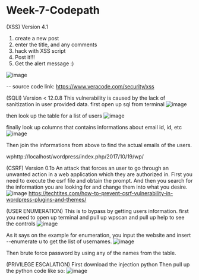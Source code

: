 # Week-7-Codepath
(XSS) 
Version 4.1
1. create a new post 
2. enter the title, and any comments
3. hack with XSS script
4. Post it!!!
5. Get the alert message :)

![image](https://user-images.githubusercontent.com/31251224/31975680-e07c55dc-b900-11e7-8fc1-6cbb051b1cf1.png)



-- source code link: https://www.veracode.com/security/xss




(SQLI)
Version < 12.0.8
This vulnerability is caused by the lack of sanitization in user provided data.
first open up sql from terminal
![image](https://user-images.githubusercontent.com/31251224/31974764-571de22e-b8fb-11e7-8398-8521d7c3a166.png)

then look up the table for a list of users
![image](https://user-images.githubusercontent.com/31251224/31974860-b76f1ad0-b8fb-11e7-88f6-bf05146a3f85.png)

finally look up columns that contains informations about email id, id, etc
![image](https://user-images.githubusercontent.com/31251224/31974894-f4253e8c-b8fb-11e7-8323-57d0fe69ee23.png)

Then join the informations from above to find the actual emails of the users.


wphttp://localhost/wordpress/index.php/2017/10/19/wp/






(CSRF)
Version 0.1b
An attack that forces an user to go through an unwanted action in a web application which
they are authorized in.
First you need to execute the csrf file and obtain the prompt.
And then you search for the information you are looking for and change them into 
what you desire.
![image](https://user-images.githubusercontent.com/31251224/31972688-cf5169b6-b8ef-11e7-849d-3fbbe229ef7c.png)
https://techtites.com/how-to-prevent-csrf-vulnerability-in-wordpress-plugins-and-themes/



(USER ENUMERATION)
This is to bypass by getting users information.
first you need to open up terminal and pull up wpscan and pull up help to see the controls
![image](https://user-images.githubusercontent.com/31251224/31975497-9e92f69a-b8ff-11e7-92d4-aa01744c59d7.png)

As it says on the example for enumeration, you input the website and insert --enumerate u to get the list of
usernames.
![image](https://user-images.githubusercontent.com/31251224/31975541-e4e693ea-b8ff-11e7-90d9-e37ce2218a5e.png)

Then brute force password by using any of the names from the table.

(PRIVILEGE ESCALATION)
First download the injection python
Then pull up the python code like so:
![image](https://user-images.githubusercontent.com/31251224/31986365-341ded9c-b936-11e7-9055-d1a3fed05edb.png)







